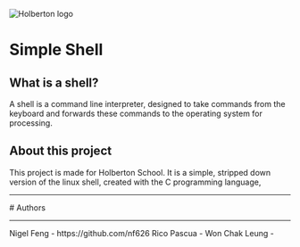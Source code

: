 ![Holberton logo](https://github.com/user-attachments/assets/15d9ca86-c3f2-478c-aa83-60e419b532af)

# Simple Shell

## What is a shell?
A shell is a command line interpreter, designed to take commands from the keyboard and forwards these commands to the operating system for processing.

## About this project
This project is made for Holberton School. It is a simple, stripped down version of the linux shell, created with the C programming language,
<hr>
# Authors
<hr>
Nigel Feng - https://github.com/nf626
Rico Pascua -
Won Chak Leung -
